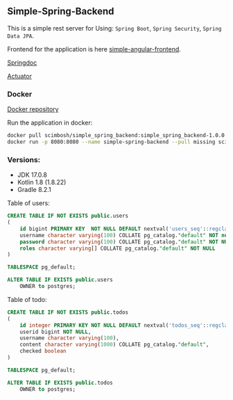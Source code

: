 ## Simple-Spring-Backend
This is a simple rest server for 
Using: `Spring Boot`, `Spring Security`, `Spring Data JPA`.

Frontend for the application is here [simple-angular-frontend](https://github.com/scimbosh/simple-angular-frontend).

[Springdoc](http://localhost:8080/swagger-ui/index.html)

[Actuator](http://localhost:8080/actuator)

### Docker
[Docker repository](https://hub.docker.com/repository/docker/scimbosh/simple_spring_backend/general)

Run the application in docker: 

```bash
docker pull scimbosh/simple_spring_backend:simple_spring_backend-1.0.0
docker run -p 8080:8080 --name simple-spring-backend --pull missing scimbosh/simple_spring_backend:simple_spring_backend-1.0.0
```

### Versions:
- JDK 17.0.8
- Kotlin 1.8 (1.8.22)
- Gradle 8.2.1


Table of users:
```sql
CREATE TABLE IF NOT EXISTS public.users
(
    id bigint PRIMARY KEY  NOT NULL DEFAULT nextval('users_seq'::regclass),
    username character varying(100) COLLATE pg_catalog."default" NOT null UNIQUE,
    password character varying(100) COLLATE pg_catalog."default" NOT NULL,
	roles character varying[] COLLATE pg_catalog."default" NOT NULL
)

TABLESPACE pg_default;

ALTER TABLE IF EXISTS public.users
    OWNER to postgres;
```

Table of todo:
```sql
CREATE TABLE IF NOT EXISTS public.todos
(
    id integer PRIMARY KEY NOT NULL DEFAULT nextval('todos_seq'::regclass),
	userid bigint NOT NULL,
    username character varying(100),
    content character varying(1000) COLLATE pg_catalog."default",
    checked boolean
)

TABLESPACE pg_default;

ALTER TABLE IF EXISTS public.todos
    OWNER to postgres;
```